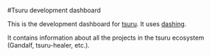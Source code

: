 #Tsuru development dashboard

This is the development dashboard for [tsuru](http://tsuru.io). It uses
[dashing](http://shopify.github.com/dashing/).

It contains information about all the projects in the tsuru ecosystem (Gandalf,
tsuru-healer, etc.).
